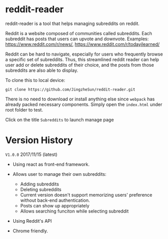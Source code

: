 reddit-reader
===
reddit-reader is a tool that helps managing subreddits on reddit.

Reddit is a website composed of communities called subreddits. Each subreddit has posts that users can upvote and downvote. Examples: https://www.reddit.com/r/news/, https://www.reddit.com/r/todayilearned/

Reddit can be hard to navigate, especially for users who frequently browse a specific set of subreddits. Thus, this streamlined reddit reader can help user add or delete subreddits of their choice, and the posts from those subreddits are also able to display.

To clone this to local device:

    git clone https://github.com/JingzheSun/reddit-reader.git

There is no need to download or install anything else since ``webpack`` has already packed necessary components. Simply open the ``index.html`` under root folder to test.

Click on the title ``Subreddits`` to launch manage page



Version History
===

``V1.0.0`` 2017/11/15 (latest)

* Using react as front-end framework.
* Allows user to manage their own subreddits:
 
  * Adding subreddits
  * Deleting subreddits
  * Current version doesn't support memorizing users' preference without back-end authentication. 
  * Posts can show up appropriately
  * Allows searching funciton while selecting subreddit

* Using Reddit's API
* Chrome friendly.
